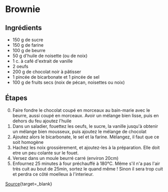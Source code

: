 # Brownie

## Ingrédients

- 150 g de sucre
- 150 g de farine
- 100 g de beurre
- 50 g d'huile de noisette (ou de noix)
- 1 c. à café d'extrait de vanille
- 2 oeufs
- 200 g de chocolat noir à pâtisser
- 1 pincée de bicarbonate et 1 pincée de sel
- 100 g de fruits secs (noix de pécan, noisettes ou noix)

## Étapes

0. Faire fondre le chocolat coupé en morceaux au bain-marie avec le beurre, aussi coupé en morceaux. Avoir un mélange bien lisse, puis en dehors du feu ajoutez l'huile
1. Dans un saladier, fouettez les oeufs, le sucre, la vanille jusqu'à obtenir un mélange bien mousseux, puis ajoutez le mélange de chocolat
2. Ajoutez alors le bicarbonate, le sel et la farine. Mélangez, il faut que ce soit homogène
3. Hachez les noix grossièrement, et ajoutez-les à la préparation. Elle doit etre un peu colante sur le fouet.
4. Versez dans un moule beurré carré (environ 20cm)
5. Enfournez 25 minutes à four préchauffé à 180°C. Même s'il n'a pas l'air très cuit au bout de 25min, sortez le quand même ! Sinon il sera trop cuit et perdra ce côté moelleux à l'interieur.

[Source](https://www.hervecuisine.com/recette/meilleure-recette-de-brownies-au-chocolat-moelleux/){target=_blank}
